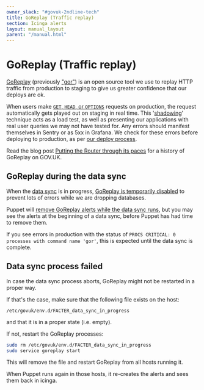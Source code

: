 ```yaml
---
owner_slack: "#govuk-2ndline-tech"
title: GoReplay (Traffic replay)
section: Icinga alerts
layout: manual_layout
parent: "/manual.html"
---
```


# GoReplay (Traffic replay)

[GoReplay][goreplay-gh] (previously ["gor"][rename]) is an open source tool we use
to replay HTTP traffic from production to staging to give us greater confidence that
our deploys are ok.

When users make [`GET`, `HEAD`, or `OPTIONS`][request-types] requests on production,
the request automatically gets played out on staging in real time. This '[shadowing][]'
technique acts as a load test, as well as presenting our applications with real user
queries we may not have tested for. Any errors should manifest themselves in Sentry or
as 5xx in Grafana. We check for these errors before deploying to production, as per
[our deploy process][deploy-process].

Read the blog post [Putting the Router through its paces][govuk-blog] for a history of
GoReplay on GOV.UK.

## GoReplay during the data sync

When the [data sync](/manual/govuk-env-sync.html) is in progress,
[GoReplay is temporarily disabled][goreplay-disabled] to prevent lots of errors
while we are dropping databases.

Puppet will [remove GoReplay alerts while the data sync runs][govuk-goreplay-data-sync],
but you may see the alerts at the beginning of a data sync, before Puppet has
had time to remove them.

If you see errors in production with the status of
`PROCS CRITICAL: 0 processes with command name 'gor'`, this is expected until the
data sync is complete.

## Data sync process failed

In case the data sync process aborts, GoReplay might not be restarted in a proper
way.

If that's the case, make sure that the following file exists on the host:

```
/etc/govuk/env.d/FACTER_data_sync_in_progress
```

and that it is in a proper state (i.e. empty).

If not, restart the GoReplay processes:

```sh
sudo rm /etc/govuk/env.d/FACTER_data_sync_in_progress
sudo service goreplay start
```

This will remove the file and restart GoReplay from all hosts running it.

When Puppet runs again in those hosts, it re-creates the alerts and sees
them back in icinga.

[deploy-process]: /manual/development-pipeline.html#manually-deploy-to-staging-then-production
[goreplay-disabled]: https://github.com/alphagov/govuk-puppet/blob/c7775111c98c9424644eb2d84cee8249d35d1d7b/modules/govuk_gor/manifests/init.pp#L48-L51
[goreplay-gh]: https://github.com/buger/goreplay/
[govuk-blog]: https://technology.blog.gov.uk/2013/12/13/putting-the-router-through-its-paces/#replay-production-traffic
[govuk-goreplay-data-sync]: https://github.com/alphagov/govuk-puppet/blob/06dd008d09/modules/govuk_gor/manifests/init.pp#L50-L58
[rename]: https://github.com/buger/goreplay/commit/74225ebb2236a46fd18a8fa4fa7de441497c13c4
[request-types]: https://github.com/alphagov/govuk-puppet/blob/master/modules/router/manifests/gor.pp#L55
[shadowing]: https://goreplay.org/shadowing.html
